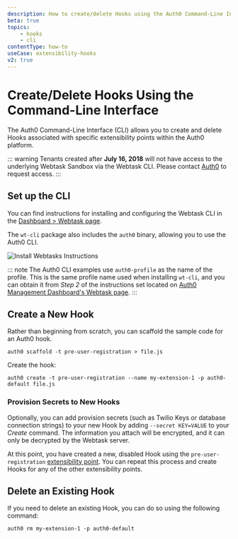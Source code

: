 ```yaml
---
description: How to create/delete Hooks using the Auth0 Command-Line Interface
beta: true
topics:
    - hooks
    - cli
contentType: how-to
useCase: extensibility-hooks
v2: true
---
```

# Create/Delete Hooks Using the Command-Line Interface

The Auth0 Command-Line Interface (CLI) allows you to create and delete Hooks associated with specific extensibility points within the Auth0 platform.

::: warning
Tenants created after **July 16, 2018** will not have access to the underlying Webtask Sandbox via the Webtask CLI. Please contact [Auth0](https://auth0.com/?contact=true) to request access.
:::

## Set up the CLI

You can find instructions for installing and configuring the Webtask CLI in the [Dashboard > Webtask page](${manage_url}/#/account/webtasks). 

The `wt-cli` package also includes the `auth0` binary, allowing you to use the Auth0 CLI.

![Install Webtasks Instructions](/media/articles/hooks/mgmt-dashboard-webtasks.png)

::: note
The Auth0 CLI examples use `auth0-profile` as the name of the profile. This is the same profile name used when installing `wt-cli`, and you can obtain it from *Step 2* of the instructions set located on [Auth0 Management Dashboard's Webtask page](${manage_url}/#/account/webtasks).
:::

## Create a New Hook

Rather than beginning from scratch, you can scaffold the sample code for an Auth0 hook.

`auth0 scaffold -t pre-user-registration > file.js`

Create the hook:

`auth0 create -t pre-user-registration --name my-extension-1 -p auth0-default file.js`

### Provision Secrets to New Hooks

Optionally, you can add provision secrets (such as Twilio Keys or database connection strings) to your new Hook by adding `--secret KEY=VALUE` to your *Create* command. The information you attach will be encrypted, and it can only be decrypted by the Webtask server.

At this point, you have created a new, disabled Hook using the `pre-user-registration` [extensibility point](/hooks/concepts/overview-extensibility-points). You can repeat this process and create Hooks for any of the other extensibility points.

## Delete an Existing Hook

If you need to delete an existing Hook, you can do so using the following command:

`auth0 rm my-extension-1 -p auth0-default`
